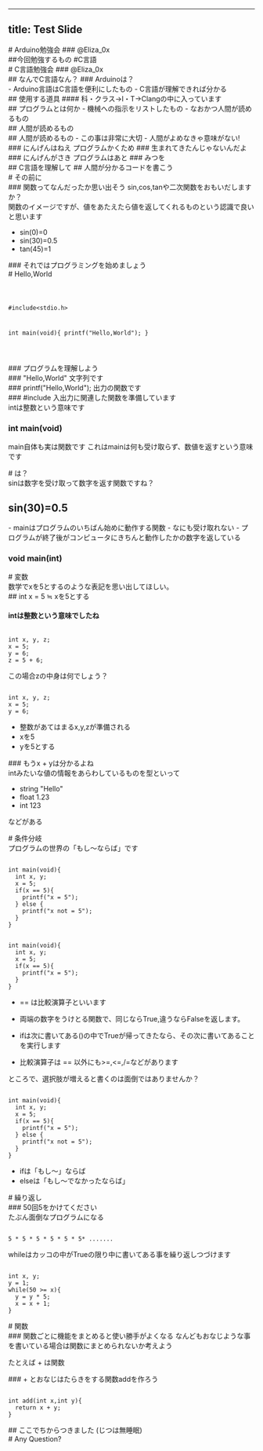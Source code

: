 ----
title: Test Slide
----

<section>
# Arduino勉強会
### @Eliza_0x
</section>

<section>
##今回勉強するもの
#C言語 
</section>

<section>
# C言語勉強会
### @Eliza_0x
</section>

<section>
## なんでC言語なん？
### Arduinoは？
</section>

<section>
- Arduino言語はC言語を便利にしたもの
- C言語が理解できれば分かる
</section>

<section>
## 使用する道具
#### 科・クラス→I・T→Clangの中に入っています
</section>

<section>
## プログラムとは何か
- 機械への指示をリストしたもの
- なおかつ人間が読めるもの
</section>

<section>
## 人間が読めるもの
</section>

<section>
## 人間が読めるもの
- この事は非常に大切
- 人間がよめなきゃ意味がない!
</section>

<section>
### にんげんはねえ プログラムかくため 
### 生まれてきたんじゃないんだよ
### にんげんがさき  プログラムはあと
### みつを
</section>

<section>
## C言語を理解して
## 人間が分かるコードを書こう
</section>

<section>
# その前に
</section>

<section>
### 関数ってなんだったか思い出そう
sin,cos,tanや二次関数をおもいだしますか？
</section>

<section>
関数のイメージですが、値をあたえたら値を返してくれるものという認識で良いと思います

- sin(0)=0
- sin(30)=0.5
- tan(45)=1
</section>

<section>
### それではプログラミングを始めましょう
</section>


<section>
# Hello,World
<pre><code data-trim data-noescape>

#include<stdio.h>

int main(void){
  printf("Hello,World");
}

</code></pre>
</section>

<section>
### プログラムを理解しよう
</section>

<section>
### "Hello,World"
文字列です
</section>

<section>
### printf("Hello,World");
出力の関数です
</section>

<section>
### #include<stdio.h>
入出力に関連した関数を準備しています
</section>

<section>
intは整数という意味です

### int main(void)

main自体も実は関数です
これはmainは何も受け取らず、数値を返すという意味です
</section>

<section>
# は？
</section>

<section>
sinは数字を受け取って数字を返す関数ですね？

## sin(30)=0.5
</section>

<section>
- mainはプログラムのいちばん始めに動作する関数
- なにも受け取れない
- プログラムが終了後がコンピュータにきちんと動作したかの数字を返している

### void main(int) 
</section>

<section>
# 変数
</section>

<section>
数学でxを5とするのような表記を思い出してほしい。
</section>

<section>
## int x = 5 ≒  xを5とする

#### intは整数という意味でしたね
</section>

<section>
<pre><code data-trim data-noescape>
int x, y, z;
x = 5;
y = 6;
z = 5 + 6;
</pre></code>
この場合zの中身は何でしょう？
</section>

<section>
<pre><code data-trim data-noescape>
int x, y, z;
x = 5;
y = 6;
</pre></code>

- 整数があてはまるx,y,zが準備される
- xを5
- yを5とする
</section>

<section>
### もうx + yは分かるよね
</section>

<section>
intみたいな値の情報をあらわしているものを型といって

- string "Hello"
- float 1.23
- int 123

などがある
</section>

<section>
# 条件分岐
</section>

<section>
プログラムの世界の「もし〜ならば」です
</section>

<section>
<pre><code data-trim data-noescape>
int main(void){
  int x, y;
  x = 5;
  if(x == 5){
    printf("x = 5");
  } else {
    printf("x not = 5");
  }
}
</pre></code>
</section>

<section>
<pre><code data-trim data-noescape>
int main(void){
  int x, y;
  x = 5;
  if(x == 5){
    printf("x = 5");
  }
}
</pre></code>

- == は比較演算子といいます
- 両端の数字をうけとる関数で、同じならTrue,違うならFalseを返します。

- ifは次に書いてある()の中でTrueが帰ってきたなら、その次に書いてあることを実行します
- 比較演算子は == 以外にも>=,<=,/=などがあります
</section>

<section>
ところで、選択肢が増えると書くのは面倒ではありませんか？
</section>

<section>
<pre><code data-trim data-noescape>
int main(void){
  int x, y;
  x = 5;
  if(x == 5){
    printf("x = 5");
  } else {
    printf("x not = 5");
  }
}
</pre></code>

- ifは「もし〜」ならば
- elseは「もし〜でなかったならば」
</section>

<section>
# 繰り返し
</section>
 
<section>
### 50回5をかけてください
</section>

<section>
たぶん面倒なプログラムになる
<pre><code data-trim data-noescape>
5 * 5 * 5 * 5 * 5 * 5* .......
</pre></code>
</section>

<section>
whileはカッコの中がTrueの限り中に書いてある事を繰り返しつづけます
<pre><code data-trim data-noescape>
int x, y;
y = 1;
while(50 >= x){
  y = y * 5;
  x = x + 1;
}
</pre></code>
</section>

<section>
# 関数
</section>

<section>
### 関数ごとに機能をまとめると使い勝手がよくなる
なんどもおなじような事を書いている場合は関数にまとめられないか考えよう

たとえば + は関数 
</section>

<section>
### + とおなじはたらきをする関数addを作ろう
<pre><code data-trim data-noescape>
int add(int x,int y){
  return x + y;
}
</pre></code>
</section>

<section>
## ここでちからつきました
(じつは無睡眠)
</section>

<section>
# Any Question?
</section>
